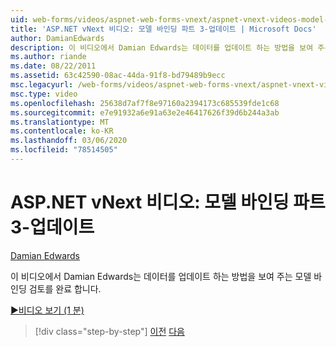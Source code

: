 ```yaml
---
uid: web-forms/videos/aspnet-web-forms-vnext/aspnet-vnext-videos-model-binding-part-3-updating
title: 'ASP.NET vNext 비디오: 모델 바인딩 파트 3-업데이트 | Microsoft Docs'
author: DamianEdwards
description: 이 비디오에서 Damian Edwards는 데이터를 업데이트 하는 방법을 보여 주는 모델 바인딩 검토를 완료 합니다.
ms.author: riande
ms.date: 08/22/2011
ms.assetid: 63c42590-08ac-44da-91f8-bd79489b9ecc
msc.legacyurl: /web-forms/videos/aspnet-web-forms-vnext/aspnet-vnext-videos-model-binding-part-3-updating
msc.type: video
ms.openlocfilehash: 25638d7af7f8e97160a2394173c685539fde1c68
ms.sourcegitcommit: e7e91932a6e91a63e2e46417626f39d6b244a3ab
ms.translationtype: MT
ms.contentlocale: ko-KR
ms.lasthandoff: 03/06/2020
ms.locfileid: "78514505"
---
```

# <a name="aspnet-vnext-videos-model-binding-part-3---updating"></a>ASP.NET vNext 비디오: 모델 바인딩 파트 3-업데이트

[Damian Edwards](https://github.com/DamianEdwards)

이 비디오에서 Damian Edwards는 데이터를 업데이트 하는 방법을 보여 주는 모델 바인딩 검토를 완료 합니다.

[&#9654;비디오 보기 (1 분)](https://channel9.msdn.com/Blogs/ASP-NET-Site-Videos/aspnet-vnext-videos-model-binding-part-3-updating)

> [!div class="step-by-step"]
> [이전](aspnet-vnext-videos-model-binding-part-2-filtering.md)
> [다음](aspnet-45-web-forms-model-binding.md)
